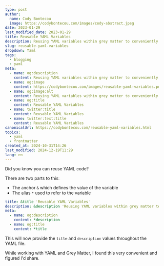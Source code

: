 ```yaml
---
type: post
author:
  name: Cody Bontecou
  image: https://codybontecou.com/images/cody-abstract.jpeg
date: 2023-01-29
last_modified_date: 2023-01-29
title: Reusable YAML Variables
description: Reusing YAML variables within grey matter to conveniently generate meta tags.
slug: reusable-yaml-variables
dropdown: Yaml
tags:
  - blogging
  - yaml
meta:
  - name: og:description
    content: Reusing YAML variables within grey matter to conveniently generate meta tags.
  - name: og:image
    content: https://codybontecou.com/images/reusable-yaml-variables.png
  - name: og:image:alt
    content: Reusing YAML variables within grey matter to conveniently generate meta tags.
  - name: og:title
    content: Reusable YAML Variables
  - name: twitter:title
    content: Reusable YAML Variables
  - name: twitter:text:title
    content: Reusable YAML Variables
canonicalUrl: https://codybontecou.com/reusable-yaml-variables.html
topics:
  - yaml
  - frontmatter
created_at: 2024-10-31T14:26
last_modified: 2024-12-19T11:29
lang: en
---
```


Did you know you can reuse YAML code?

There are two parts to this:

- The anchor `&` which defines the value of the variable
- The alias `*` used to refer to the variable

```yaml
title: &title 'Reusable YAML Variables'
description: &description 'Reusing YAML variables within grey matter to conveniently generate meta tags.'
meta:
  - name: og:description
    content: *description
  - name: og:title
    content: *title
```

This will now provide the `title` and `description` values throughout the YAML file.

While working with YAML and Grey Matter, I found this very convenient and figured I'd share.
